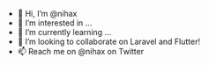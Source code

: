 - 👋 Hi, I’m @nihax
- 👀 I’m interested in ...
- 🌱 I’m currently learning ...
- 💞️ I’m looking to collaborate on Laravel and Flutter!
- 📫 Reach me on @nihax on Twitter

<!---
nihax/nihax is a ✨ special ✨ repository because its `README.md` (this file) appears on your GitHub profile.
You can click the Preview link to take a look at your changes.
--->
